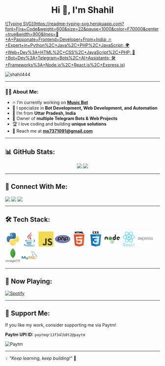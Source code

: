 <h1 align="center">Hi 👋, I'm Shahil</h1>

[![Typing SVG](https://readme-typing-svg.herokuapp.com?font=Fira+Code&weight=600&size=22&pause=1000&color=F70000&center=true&width=900&lines=🚀+A+Passionate+Frontend+Developer+From+India; 🔥+Expert+in+Python%2C+Java%2C+PHP%2C+JavaScript; 🌍+Web+Dev%3A+HTML%2C+CSS%2C+JavaScript%2C+PHP; 🤖+Bot+Dev%3A+Telegram+Bots%2C+AI+Assistants; 🛠+Frameworks%3A+Node.js%2C+React.js%2C+Express.js)](https://github.com/Shahil444)

<p align="left"> <img src="https://komarev.com/ghpvc/?username=shahil444&label=Profile%20views&color=0e75b6&style=flat" alt="shahil444" /> </p>

---

### 👨‍💻 About Me:
- 🔥 I’m currently working on **[Music Bot](https://github.com/Shahilali5/ChampuMusic)**
- 🌟 I specialize in **Bot Development, Web Development, and Automation**
- 📍 I’m from **Uttar Pradesh, India**
- 💼 Owner of **multiple Telegram Bots & Web Projects**
- 🏆 I love coding and building **unique solutions**  
- 📧 Reach me at **ms7371091@gmail.com**

---

## 📊 GitHub Stats:
<p align="center">
  <img src="https://github-readme-stats.vercel.app/api?username=Shahil444&show_icons=true&theme=radical" width="48%"/>
  <img src="https://github-readme-streak-stats.herokuapp.com/?user=Shahil444&theme=radical" width="48%"/>
</p>

---

## 🔗 Connect With Me:
<p align="left">
<a href="https://t.me/Shahil444" target="blank"><img align="center" src="https://img.shields.io/badge/Telegram-%231DA1F2.svg?style=for-the-badge&logo=telegram&logoColor=white"/></a>
<a href="https://instagram.com/shahil2877" target="blank"><img align="center" src="https://img.shields.io/badge/Instagram-%23E4405F.svg?style=for-the-badge&logo=instagram&logoColor=white"/></a>
<a href="mailto:ms7371091@gmail.com" target="blank"><img align="center" src="https://img.shields.io/badge/Gmail-D14836?style=for-the-badge&logo=gmail&logoColor=white"/></a>
</p>

---

## 🛠 Tech Stack:
<p align="left">
  <img src="https://raw.githubusercontent.com/devicons/devicon/master/icons/python/python-original.svg" alt="python" width="50" height="50"/>
  <img src="https://raw.githubusercontent.com/devicons/devicon/master/icons/java/java-original.svg" alt="java" width="50" height="50"/>
  <img src="https://raw.githubusercontent.com/devicons/devicon/master/icons/javascript/javascript-original.svg" alt="javascript" width="50" height="50"/>
  <img src="https://raw.githubusercontent.com/devicons/devicon/master/icons/php/php-original.svg" alt="php" width="50" height="50"/>
  <img src="https://raw.githubusercontent.com/devicons/devicon/master/icons/html5/html5-original-wordmark.svg" alt="html5" width="50" height="50"/>
  <img src="https://raw.githubusercontent.com/devicons/devicon/master/icons/css3/css3-original-wordmark.svg" alt="css3" width="50" height="50"/>
  <img src="https://raw.githubusercontent.com/devicons/devicon/master/icons/nodejs/nodejs-original-wordmark.svg" alt="nodejs" width="50" height="50"/>
  <img src="https://raw.githubusercontent.com/devicons/devicon/master/icons/react/react-original-wordmark.svg" alt="react" width="50" height="50"/>
  <img src="https://raw.githubusercontent.com/devicons/devicon/master/icons/express/express-original-wordmark.svg" alt="express" width="50" height="50"/>
  <img src="https://raw.githubusercontent.com/devicons/devicon/master/icons/mongodb/mongodb-original-wordmark.svg" alt="mongodb" width="50" height="50"/>
  <img src="https://raw.githubusercontent.com/devicons/devicon/master/icons/mysql/mysql-original-wordmark.svg" alt="mysql" width="50" height="50"/>
</p>

---

## 🎵 Now Playing:
[![Spotify](https://spotify-recently-played-readme.vercel.app/api?user=Shahil444)](https://open.spotify.com/user/Shahil444)

---

## 💎 Support Me:
If you like my work, consider supporting me via Paytm!

**Paytm UPI ID:** `paytmqr13f34lb8t2@paytm`

<img src="https://upload.wikimedia.org/wikipedia/commons/thumb/2/2b/Paytm_Logo.svg/2560px-Paytm_Logo.svg.png" alt="Paytm" width="200"/>

---

💡 *"Keep learning, keep building!"* 🚀
